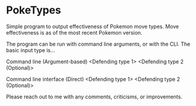 # PokeTypes
Simple program to output effectiveness of Pokemon move types.
Move effectiveness is as of the most recent Pokemon version.

The program can be run with command line arguments, or with the CLI.
The basic input type is...

Command line (Argument-based)
<Name of Program> <Attack type> <Defending type 1> <Defending type 2 (Optional)>

Command line interface (Direct)
<Attack type> <Defending type 1> <Defending type 2 (Optional)>

Please reach out to me with any comments, criticisms, or improvements.
